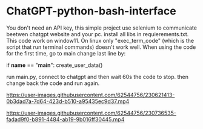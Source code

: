 # ChatGPT-python-bash-interface
You don't need an API key, this simple project use selenium to communicate beetwen chatgpt website and your pc.
install all libs in requierements.txt.
This code work on window11. On linux only "exec_term_code" (which is the script that run terminal commands) doesn't work well. 
When using the code for the first time, go to main change last line by:

if __name__ == "__main__":
    create_user_data()

run main.py, connect to chatgpt and then wait 60s the code to stop. then change back the code and run again.


https://user-images.githubusercontent.com/62544756/230621413-0b3dad7a-7d64-423d-b510-a95435ec9d37.mp4

https://user-images.githubusercontent.com/62544756/230736535-fadad9f0-b891-4484-ab19-9b016ff30445.mp4

